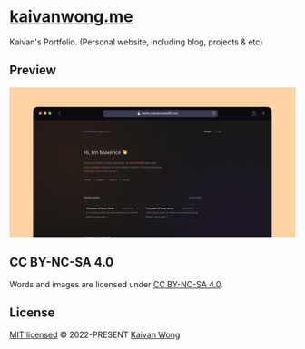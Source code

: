 # [kaivanwong.me](https://kaivanwong.me)

Kaivan's Portfolio. (Personal website, including blog, projects & etc)

## Preview

![Screenshot](https://github.com/kaivanwong/kaivanwong.me/blob/main/public/opengraph-image.jpg)

## CC BY-NC-SA 4.0

Words and images are licensed under <a href='https://creativecommons.org/licenses/by-nc-sa/4.0/'>CC BY-NC-SA 4.0</a>.

## License

[MIT licensed](./LICENSE) © 2022-PRESENT [Kaivan Wong](https://github.com/kaivanwong)

